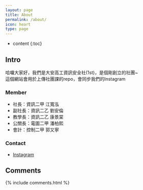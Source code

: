 ```yaml
---
layout: page
title: About
permalink: /about/
icon: heart
type: page
---
```


* content
{:toc}
## Intro
哈囉大家好，我們是大安高工資訊安全社(1st)，是個剛創立的社團~<br>
這個網站會用於上傳社團課的repo，會同步我們的Instagram

### Member
- 社長：資訊二甲 江寬泓
- 副社長：資訊二乙 劉安倫
- 教學長：資訊二乙 康景棠
- 公關長：電圖二甲 潘柏熙
- 會計：控制二甲 郭又寧

### Contact
- [Instagram](https://www.instagram.com/taivs.cssc/)
## Comments

{% include comments.html %}
